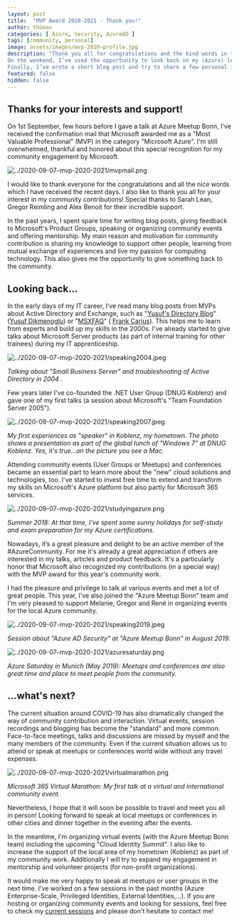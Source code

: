 ```yaml
---
layout: post
title:  "MVP Award 2020-2021 - Thank you!"
author: thomas
categories: [ Azure, Security, AzureAD ]
tags: [community, personal]
image: assets/images/mvp-2020-profile.jpg
description: "Thank you all for congratulations and the kind words in the recent days!
On the weekend, I’ve used the opportunity to look back on my (Azure) learning journey and previous community experiences.
Finally, I’ve wrote a short blog post and try to share a few personal insights."
featured: false
hidden: false
---
```


## Thanks for your interests and support!

On 1st September, few hours before I gave a talk at Azure Meetup Bonn, I've received the confirmation mail that Microsoft awarded me as a  "Most Valuable Professional" (MVP) in the category "Microsoft Azure". I'm still overwhelmed, thankful and honored about this special recognition for my community engagement by Microsoft.

![../2020-09-07-mvp-2020-2021/mvpmail.png](../2020-09-07-mvp-2020-2021/mvpmail.png)

I would like to thank everyone for the congratulations and all the nice words which I have received the recent days.
I also like to thank you all for your interest in my community contributions!
Special thanks to Sarah Lean, Gregor Reimling and Alex Benoit for their incredible support.

In the past years, I spent spare time for writing blog posts, giving feedback to Microsoft's Product Groups, speaking or organizing community events and offering mentorship.
My main reason and motivation for community contribution is sharing my knowledge to support other people, learning from mutual exchange of experiences and live my passion for computing technology. This also gives me the opportunity to give something back to the community.

## Looking back...

In the early days of my IT career, I‘ve read many blog posts from MVPs about Active Directory and Exchange, such as "[Yusuf's Directory Blog](http://blog.dikmenoglu.de)" ([Yusuf Dikmenoglu](https://twitter.com/yusufsdsblog)) or "[MSXFAQ](https://www.msxfaq.de)" ( [Frank Carius](https://twitter.com/msxfaq)).
This helps me to learn from experts and build up my skills in the 2000s.
I've already started to give talks about Microsoft Server products (as part of internal training for other trainees) during my IT apprenticeship.

![../2020-09-07-mvp-2020-2021/speaking2004.jpeg](../2020-09-07-mvp-2020-2021/speaking2004.jpeg)

*Talking about "Small Business Server" and troubleshooting of Active Directory in 2004 .*

Few years later I've co-founded the .NET User Group (DNUG Koblenz) and gave one of my first talks (a session about Microsoft's "Team Foundation Server 2005").

![../2020-09-07-mvp-2020-2021/speaking2007.jpeg](../2020-09-07-mvp-2020-2021/speaking2007.jpeg)

*My first experiences as "speaker" in Koblenz, my hometown. The photo shows a presentation as part of the global lunch of "Windows 7" at DNUG Koblenz. Yes, it's true...on the picture you see a Mac.*

Attending community events (User Groups or Meetups) and conferences became an essential part to learn more about the "new" cloud solutions and technologies, too. I've started to invest free time to extend and transform my skills on Microsoft's Azure platform but also partly for Microsoft 365 services.

![../2020-09-07-mvp-2020-2021/studyingazure.png](../2020-09-07-mvp-2020-2021/studyingazure.png)

*Summer 2018: At that time, I've spent some sunny holidays for self-study and exam preparation for my Azure certifications.*

Nowadays, it‘s a great pleasure and delight to be an active member of the #AzureCommunity.
For me it's already a great appreciation if others are interested in my talks, articles and product feedback. It's a particularly honor that Microsoft also recognized my contributions (in a special way) with the MVP award for this year's community work.

I had the pleasure and privilege to talk at various events and met a lot of great people. This year, I've also joined the "Azure Meetup Bonn" team and I'm very pleased to support Melanie, Gregor and René in organizing events for the local Azure community. 

![../2020-09-07-mvp-2020-2021/speaking2019.jpeg](../2020-09-07-mvp-2020-2021/speaking2019.jpeg)

*Session about "Azure AD Security" at "Azure Meetup Bonn" in August 2019.*

![../2020-09-07-mvp-2020-2021/azuresaturday.png](../2020-09-07-mvp-2020-2021/azuresaturday.png)

*Azure Saturday in Munich (May 2019): Meetups and conferences are also great time and place to meet people from the community.*

## ...what's next?

The current situation around COVID-19 has also dramatically changed the way of community contribution and interaction. Virtual events, session recordings and blogging has become the "standard" and more common. Face-to-face meetings, talks and discussions are missed by myself and the many members of the community. Even if the current situation allows us to attend or speak at meetups or conferences world wide without any travel expenses.

![../2020-09-07-mvp-2020-2021/virtualmarathon.png](../2020-09-07-mvp-2020-2021/virtualmarathon.png)

*Microsoft 365 Virtual Marathon: My first talk at a virtual and international community event.*

Nevertheless, I hope that it will soon be possible to travel and meet you all in person!
Looking forward to speak at local meetups or conferences in other cities and dinner together in the evening after the events.

In the meantime, I'm organizing virtual events (with the Azure Meetup Bonn team) including the upcoming "Cloud Identity Summit". I also like to increase the support of the local area of my hometown (Koblenz) as part of my community work. Additionally I will try to expand my engagement in mentorship and volunteer projects (for non-profit organizations).

It would make me very happy to speak at meetups or user groups in the next time. I've worked on a few sessions in the past months (Azure Enterprise-Scale, Privileged Identities, External Identities,...). If you are hosting or organizing community events and looking for sessions, feel free to check my [current sessions](https://sessionize.com/ThomasNaunheim) and please don't hesitate to contact me!